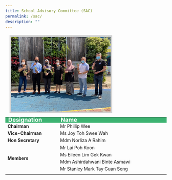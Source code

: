 ```yaml
---
title: School Advisory Committee (SAC)
permalink: /sac/
description: ""
---
```

<table >
<tbody >
		<thead>
            <tr>
               <td style="font-family:impact; font-size:25px" colspan="2"><img src="/images/SAC%20members.jpeg" style="border:5px solid lightgrey; width:65%"></td>
            </tr>
         </thead>
  <tr style="line-height:10px; background-color:mediumseagreen; font-weight: bold; font-size:18px; color:white">
		<td>Designation</td>
    <td>Name</td>
  </tr>
  <tr>
		<td style="font-weight:bold" width="150">Chairman</td>
    <td>Mr Phillip Wee</td>
  </tr>
  <tr>
		<td style="font-weight:bold">Vice-Chairman</td>
    <td>Ms Joy Toh Swee Wah</td>
  </tr>
  <tr>
		<td style="font-weight:bold">Hon Secretary</td>
    <td>Mdm Norliza A Rahim</td>
  </tr>
  <tr>
		<td rowspan=4  style="font-weight:bold">Members</td>
    <td>Mr Lai Poh Koon</td>
  </tr>
  <tr><td>Ms Eileen Lim Gek Kwan</td></tr>
	<tr><td>Mdm Ashirdahwani Binte Asmawi</td></tr>
	<tr><td>Mr Stanley Mark Tay Guan Seng</td></tr>
	<tr><td></td></tr>
</tbody>
</table>